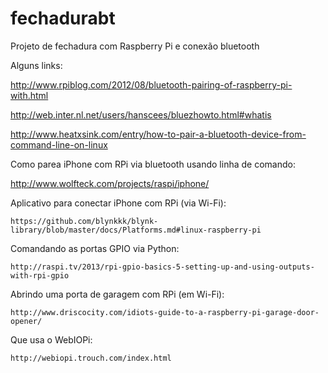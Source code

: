 # fechadurabt
Projeto de fechadura com Raspberry Pi e conexão bluetooth

Alguns links:

http://www.rpiblog.com/2012/08/bluetooth-pairing-of-raspberry-pi-with.html

http://web.inter.nl.net/users/hanscees/bluezhowto.html#whatis

http://www.heatxsink.com/entry/how-to-pair-a-bluetooth-device-from-command-line-on-linux


Como parea iPhone com RPi via bluetooth usando linha de comando:

http://www.wolfteck.com/projects/raspi/iphone/

Aplicativo para conectar iPhone com RPi (via Wi-Fi):

    https://github.com/blynkkk/blynk-library/blob/master/docs/Platforms.md#linux-raspberry-pi

Comandando as portas GPIO via Python:

    http://raspi.tv/2013/rpi-gpio-basics-5-setting-up-and-using-outputs-with-rpi-gpio

Abrindo uma porta de garagem com RPi (em Wi-Fi):

    http://www.driscocity.com/idiots-guide-to-a-raspberry-pi-garage-door-opener/

Que usa o WebIOPi:

    http://webiopi.trouch.com/index.html


